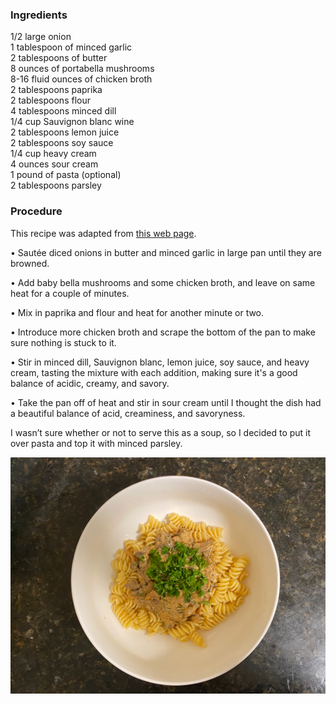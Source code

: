### Ingredients

1/2 large onion  
1 tablespoon of minced garlic  
2 tablespoons of butter  
8 ounces of portabella mushrooms  
8-16 fluid ounces of chicken broth  
2 tablespoons paprika  
2 tablespoons flour  
4 tablespoons minced dill  
1/4 cup Sauvignon blanc wine  
2 tablespoons lemon juice  
2 tablespoons soy sauce  
1/4 cup heavy cream  
4 ounces sour cream  
1 pound of pasta (optional)  
2 tablespoons parsley  

### Procedure

This recipe was adapted from [this web page](https://sundaysuppermovement.com/hungarian-mushroom-soup/).

• Sautée diced onions in butter and minced garlic in large pan until they are browned.  

• Add baby bella mushrooms and some chicken broth, and leave on same heat for a couple of minutes.  

• Mix in paprika and flour and heat for another minute or two.  

• Introduce more chicken broth and scrape the bottom of the pan to make sure nothing is stuck to it.  

• Stir in minced dill, Sauvignon blanc, lemon juice, soy sauce, and heavy cream, tasting the mixture with each addition, making sure it's a good balance of acidic, creamy, and savory.    

• Take the pan off of heat and stir in sour cream until I thought the dish had a beautiful balance of acid, creaminess, and savoryness.  

I wasn’t sure whether or not to serve this as a soup, so I decided to put it over pasta and top it with minced parsley.


![](./images/hungarian_mushroom_soup.png)
